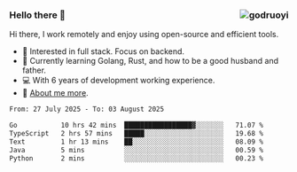 ### Hello there 👋 <img align="right" src="https://github-readme-stats.vercel.app/api?username=godruoyi&show_icons=true" alt="godruoyi" />

Hi there, I work remotely and enjoy using open-source and efficient tools.

- 🔭 Interested in full stack. Focus on backend.
- 🌱 Currently learning Golang, Rust, and how to be a good husband and father.
- 💻 With 6 years of development working experience.
- 👒 [About me more](https://godruoyi.com/posts/about-godruoyi).



<!--START_SECTION:waka-->

```txt
From: 27 July 2025 - To: 03 August 2025

Go           10 hrs 42 mins  █████████████████▓░░░░░░░   71.07 %
TypeScript   2 hrs 57 mins   █████░░░░░░░░░░░░░░░░░░░░   19.68 %
Text         1 hr 13 mins    ██░░░░░░░░░░░░░░░░░░░░░░░   08.09 %
Java         5 mins          ░░░░░░░░░░░░░░░░░░░░░░░░░   00.59 %
Python       2 mins          ░░░░░░░░░░░░░░░░░░░░░░░░░   00.23 %
```

<!--END_SECTION:waka-->
